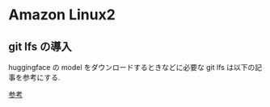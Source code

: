 # Amazon Linux2

## git lfs の導入

huggingface の model をダウンロードするときなどに必要な git lfs は以下の記事を参考にする.

[参考](https://linux.how2shout.com/how-to-install-git-lfs-in-amazon-linux-2-aws-ec2/)
